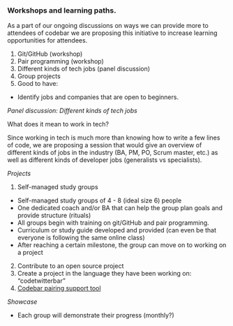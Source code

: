### Workshops and learning paths.

As a part of our ongoing discussions on ways we can provide more to attendees of codebar we are proposing this initiative to increase learning opportunities for attendees.


1. Git/GitHub (workshop)
2. Pair programming (workshop)
3. Different kinds of tech jobs (panel discussion)
4. Group projects
5. Good to have:
  * Identify jobs and companies that are open to beginners.

_Panel discussion: Different kinds of tech jobs_

What does it mean to work in tech?

Since working in tech is much more than knowing how to write a few lines of code, we are proposing a session that would give an overview of different kinds of jobs in the industry (BA, PM, PO, Scrum master, etc.) as well as different kinds of developer jobs (generalists vs specialists).


_Projects_


1. Self-managed study groups
  * Self-managed study groups of 4 - 8 (ideal size 6) people
  * One dedicated coach and/or BA that can help the group plan goals and provide structure (rituals)
  * All groups begin with training on git/GitHub and pair programming.
  * Curriculum or study guide developed and provided (can even be that everyone is following the same online class)
  * After reaching a certain milestone, the group can move on to working on a project
2. Contribute to an open source project
3. Create a project in the language they have been working on: “codetwitterbar”
4.  [Codebar pairing support tool](https://github.com/codebar/barcelona/tree/pairing-support-tool/tools/pairing-support-tool)

*Showcase*

* Each group will demonstrate their progress (monthly?)
